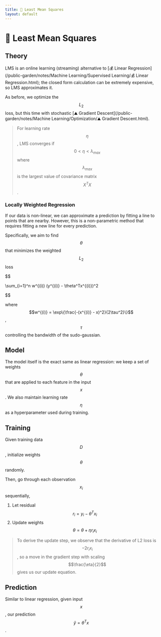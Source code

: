 ```yaml
---
title: 🗼 Least Mean Squares
layout: default
---
```


# 🗼 Least Mean Squares

## Theory
LMS is an online learning (streaming) alternative to [💰 Linear Regression](/public-garden/notes/Machine Learning/Supervised Learning/💰 Linear Regression.html); the closed form calculation can be extremely expensive, so LMS approximates it.

As before, we optimize the $$L_2$$ loss, but this time with stochastic [⛰️ Gradient Descent](/public-garden/notes/Machine Learning/Optimization/⛰️ Gradient Descent.html).

> For learning rate $$\eta$$, LMS converges if $$0 < \eta < \lambda_{max}$$ where $$\lambda_{max}$$ is the largest value of covariance matrix $$X^TX$$.

### Locally Weighted Regression
If our data is non-linear, we can approximate a prediction by fitting a line to points that are nearby. However, this is a non-parametric method that requires fitting a new line for every prediction.

Specifically, we aim to find $$\theta$$ that minimizes the weighted $$L_2$$ loss 

$$

\sum_{i=1}^n w^{(i)} (y^{(i)} - \theta^Tx^{(i)})^2

$$

where $$w^{(i)} = \exp\{\frac{-(x^{(i)} - x)^2}{2\tau^2}\}$$, $$\tau$$ controlling the bandwidth of the sudo-gaussian.

## Model
The model itself is the exact same as linear regression: we keep a set of weights $$\theta$$ that are applied to each feature in the input $$x$$. We also maintain learning rate $$\eta$$ as a hyperparameter used during training.

## Training
Given training data $$D$$, initialize weights $$\theta$$ randomly.

Then, go through each observation $$x_i$$ sequentially,
1. Let residual $$r_i = y_i - \theta^Tx_i$$
2. Update weights $$\theta = \theta + \eta r_i x_i$$

> To derive the update step, we observe that the derivative of L2 loss is $$-2r_ix_i$$, so a move in the gradient step with scaling $$\frac{\eta}{2}$$ gives us our update equation.

## Prediction
Similar to linear regression, given input $$x$$, our prediction $$\hat{y} = \theta^Tx$$.
